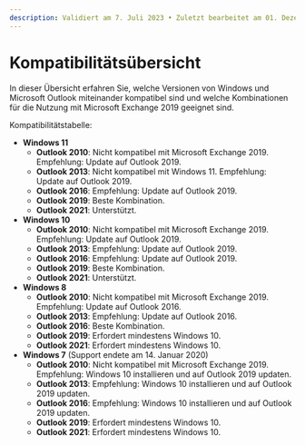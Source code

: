 ```yaml
---
description: Validiert am 7. Juli 2023 • Zuletzt bearbeitet am 01. Dezember 2023
---
```


# Kompatibilitätsübersicht

In dieser Übersicht erfahren Sie, welche Versionen von Windows und Microsoft Outlook miteinander kompatibel sind und welche Kombinationen für die Nutzung mit Microsoft Exchange 2019 geeignet sind.

Kompatibilitätstabelle:

* **Windows 11**
  * **Outlook 2010**: Nicht kompatibel mit Microsoft Exchange 2019. Empfehlung: Update auf Outlook 2019.
  * **Outlook 2013**: Nicht kompatibel mit Windows 11. Empfehlung: Update auf Outlook 2019.
  * **Outlook 2016**: Empfehlung: Update auf Outlook 2019.
  * **Outlook 2019**: Beste Kombination.
  * **Outlook 2021**: Unterstützt.
* **Windows 10**
  * **Outlook 2010**: Nicht kompatibel mit Microsoft Exchange 2019. Empfehlung: Update auf Outlook 2019.
  * **Outlook 2013**: Empfehlung: Update auf Outlook 2019.
  * **Outlook 2016**: Empfehlung: Update auf Outlook 2019.
  * **Outlook 2019**: Beste Kombination.
  * **Outlook 2021**: Unterstützt.
* **Windows 8**
  * **Outlook 2010**: Nicht kompatibel mit Microsoft Exchange 2019. Empfehlung: Update auf Outlook 2016.
  * **Outlook 2013**: Empfehlung: Update auf Outlook 2016.
  * **Outlook 2016**: Beste Kombination.
  * **Outlook 2019**: Erfordert mindestens Windows 10.
  * **Outlook 2021**: Erfordert mindestens Windows 10.
* **Windows 7** (Support endete am 14. Januar 2020)
  * **Outlook 2010**: Nicht kompatibel mit Microsoft Exchange 2019. Empfehlung: Windows 10 installieren und auf Outlook 2019 updaten.
  * **Outlook 2013**: Empfehlung: Windows 10 installieren und auf Outlook 2019 updaten.
  * **Outlook 2016**: Empfehlung: Windows 10 installieren und auf Outlook 2019 updaten.
  * **Outlook 2019**: Erfordert mindestens Windows 10.
  * **Outlook 2021**: Erfordert mindestens Windows 10.
